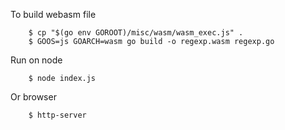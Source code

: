 To build webasm file

```
	$ cp "$(go env GOROOT)/misc/wasm/wasm_exec.js" .
	$ GOOS=js GOARCH=wasm go build -o regexp.wasm regexp.go
```

Run on node
```
	$ node index.js
```

Or browser
```
	$ http-server
```
